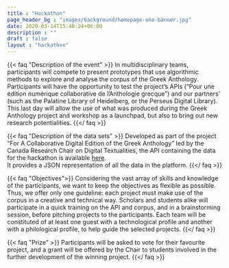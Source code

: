 ```yaml
---
title : "Hackathon"
page_header_bg : "images/background/homepage-one-banner.jpg"
date: 2020-03-14T15:40:24+06:00
description : ""
draft : false
layout : "hackathon"
---
```



{{< faq "Description of the event" >}}
In multidisciplinary teams, participants will compete to present prototypes that use algorithmic methods to explore and analyse the corpus of the Greek Anthology. Participants will have the opportunity to test the project’s APIs (“Pour une édition numérique collaborative de l’Anthologie grecque”) and our partners' (such as the Palatine Library of Heidelberg, or the Perseus Digital Library). This last day will allow the use of what was produced during the Greek Anthology project and workshop as a launchpad, but also to bring out new research potentialities.
{{</ faq >}}

{{< faq "Description of the data sets" >}}
Developed as part of the project “For A Collaborative Digital Edition of the Greek Anthology” led by the Canada Research Chair on Digital Textualities, the API containing the data for the hackathon is available [here](https://anthologiagraeca.org/api/).  
It provides a JSON representation of all the data in the platform.
{{</ faq >}}

{{< faq "Objectives">}}
Considering the vast array of skills and knowledge of the participants, we want to keep the objectives as flexible as possible. Thus, we offer only one guideline: each project must make use of the corpus in a creative and technical way. Scholars and students alike will participate in a quick training on the API and corpus, and in a brainstorming session, before pitching projects to the participants. Each team will be constituted of at least one guest with a technological profile and another with a philological profile, to help guide the selected projects.
{{</ faq >}}

<!-- {{< faq "Subjects" >}}
Each discussion group will be given a list of potential subjects. They are welcome to use or discard them as they see fit.

Some examples of themes and ideas :
- Tweet-bot 
- Taxonomy 
- Variations finding 
- Data visualization 
- Specialized searching tools
- Automatic alignment 
- Pre-processing and lemmatization of the corpus
{{</ faq >}}

{{< faq "Course of the event" >}}
- 9:00 a.m.: Greetings (with breakfast)
- 9:15 a.m.: Introduction to the data set and API
- 9:30 a.m.: Brainstorming (by discussion groups): according to the number of participants
- 10:00 a.m.: Pitches by “table leaders”
- 10:30 a.m.: Team formation and start!
- 1:00 p.m.: Lunch
- 2:00 p.m.: More work!
- 5:00 p.m.: Presentation of the prototypes
- 6:00 p.m.: Awards ceremony and end of the day
{{</ faq >}} -->

{{< faq "Prize" >}}
Participants will be asked to vote for their favourite project, and a grant will be offered by the Chair to students involved in the further development of the winning project.
{{</ faq >}}